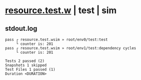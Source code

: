 # [resource.test.w](../../../../../examples/tests/valid/resource.test.w) | test | sim

## stdout.log
```log
pass ┌ resource.test.wsim » root/env0/test:test             
     └ counter is: 201
pass ┌ resource.test.wsim » root/env1/test:dependency cycles
     └ counter is: 201

Tests 2 passed (2)
Snapshots 1 skipped
Test Files 1 passed (1)
Duration <DURATION>
```

